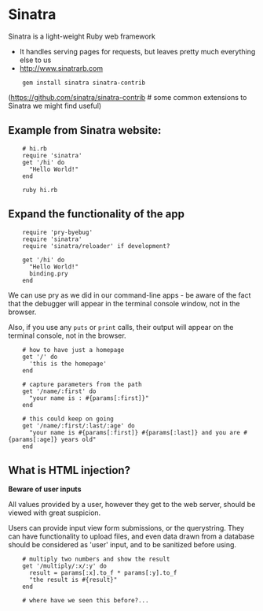 # Sinatra

Sinatra is a light-weight Ruby web framework

  - It handles serving pages for requests, but leaves pretty much everything else to us
  - http://www.sinatrarb.com

```
    gem install sinatra sinatra-contrib
```

(https://github.com/sinatra/sinatra-contrib # some common extensions to Sinatra we might find useful)

## Example from Sinatra website:
    
```
    # hi.rb
    require 'sinatra'
    get '/hi' do
      "Hello World!"
    end

    ruby hi.rb
```

## Expand the functionality of the app

```
    require 'pry-byebug'
    require 'sinatra'
    require 'sinatra/reloader' if development?

    get '/hi' do
      "Hello World!"
      binding.pry
    end
```

We can use pry as we did in our command-line apps - be aware of the fact that the debugger will appear in the terminal console window, not in the browser.

Also, if you use any `puts` or `print` calls, their output will appear on the terminal console, not in the browser.

```
    # how to have just a homepage
    get '/' do
      'this is the homepage'
    end
    
    # capture parameters from the path
    get '/name/:first' do
      "your name is : #{params[:first]}"
    end
    
    # this could keep on going
    get '/name/:first/:last/:age' do
      "your name is #{params[:first]} #{params[:last]} and you are #{params[:age]} years old"
    end
```

## What is HTML injection?

**Beware of user inputs**
  
All values provided by a user, however they get to the web server, should be viewed with great suspicion.

Users can provide input view form submissions, or the querystring. They can have functionality to upload files, and even data drawn from a database should be considered as 'user' input, and to be sanitized before using.

```
    # multiply two numbers and show the result
    get '/multiply/:x/:y' do
      result = params[:x].to_f * params[:y].to_f
      "the result is #{result}"
    end

    # where have we seen this before?...
```
